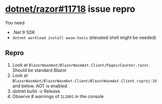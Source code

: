 # [dotnet/razor#11718](https://github.com/dotnet/razor/issues/11718) issue repro

You need 
- .Net 9 SDK
- `dotnet workload install wasm-tools` (elevated shell might be needed)

## Repro

1. Look at `BlazorWasmAot/BlazorWasmAot.Client/Pages/Counter.razor`. Should be standard Blazor
2. Look at `BlazorWasmAot/BlazorWasmAot.Client/BlazorWasmAot.Client.csproj:10` and below. AOT is enabled.
3. dotnet build -c Release
4. Observe 8 warnings of `IL2091` in the console
